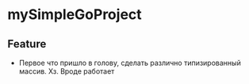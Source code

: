 # mySimpleGoProject

## Feature

* Первое что пришло в голову, сделать различно типизированный массив. Хз. Вроде работает
